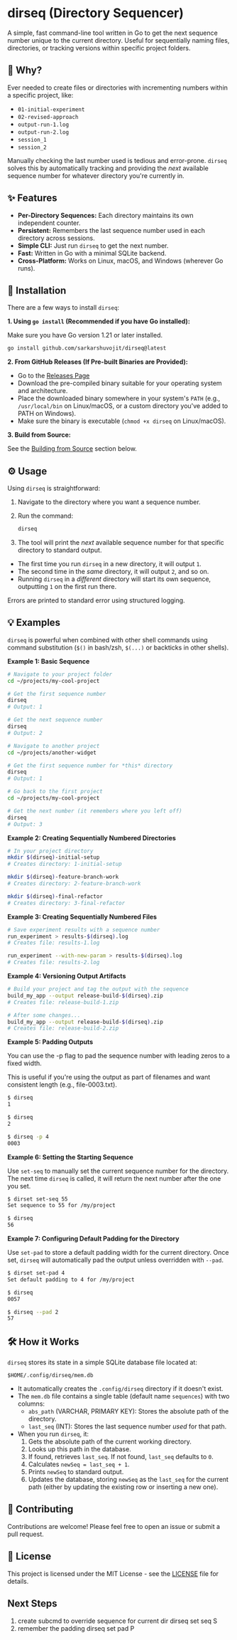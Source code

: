 
# dirseq (Directory Sequencer)


A simple, fast command-line tool written in Go to get the next sequence number unique to the current directory. Useful for sequentially naming files, directories, or tracking versions within specific project folders.

## 🤔 Why?

Ever needed to create files or directories with incrementing numbers within a specific project, like:

* `01-initial-experiment`
* `02-revised-approach`
* `output-run-1.log`
* `output-run-2.log`
* `session_1`
* `session_2`

Manually checking the last number used is tedious and error-prone. `dirseq` solves this by automatically tracking and providing the *next* available sequence number for whatever directory you're currently in.

## ✨ Features

* **Per-Directory Sequences:** Each directory maintains its own independent counter.
* **Persistent:** Remembers the last sequence number used in each directory across sessions.
* **Simple CLI:** Just run `dirseq` to get the next number.
* **Fast:** Written in Go with a minimal SQLite backend.
* **Cross-Platform:** Works on Linux, macOS, and Windows (wherever Go runs).

## 🚀 Installation

There are a few ways to install `dirseq`:

**1. Using `go install` (Recommended if you have Go installed):**

Make sure you have Go version 1.21 or later installed.

```bash
go install github.com/sarkarshuvojit/dirseq@latest
```

**2. From GitHub Releases (If Pre-built Binaries are Provided):**

* Go to the [Releases Page](https://github.com/sarkarshuvojit/dirseq/releases)
* Download the pre-compiled binary suitable for your operating system and architecture.
* Place the downloaded binary somewhere in your system's `PATH` (e.g., `/usr/local/bin` on Linux/macOS, or a custom directory you've added to PATH on Windows).
* Make sure the binary is executable (`chmod +x dirseq` on Linux/macOS).

**3. Build from Source:**

See the [Building from Source](#️-building-from-source) section below.

## ⚙️ Usage

Using `dirseq` is straightforward:

1.  Navigate to the directory where you want a sequence number.
2.  Run the command:

    ```bash
    dirseq
    ```

3.  The tool will print the *next* available sequence number for that specific directory to standard output.

* The first time you run `dirseq` in a new directory, it will output `1`.
* The second time in the *same* directory, it will output `2`, and so on.
* Running `dirseq` in a *different* directory will start its own sequence, outputting `1` on the first run there.

Errors are printed to standard error using structured logging.

## 💡 Examples

`dirseq` is powerful when combined with other shell commands using command substitution (`$()` in bash/zsh, `$(...)` or backticks in other shells).

**Example 1: Basic Sequence**

```bash
# Navigate to your project folder
cd ~/projects/my-cool-project

# Get the first sequence number
dirseq
# Output: 1

# Get the next sequence number
dirseq
# Output: 2

# Navigate to another project
cd ~/projects/another-widget

# Get the first sequence number for *this* directory
dirseq
# Output: 1

# Go back to the first project
cd ~/projects/my-cool-project

# Get the next number (it remembers where you left off)
dirseq
# Output: 3
```

**Example 2: Creating Sequentially Numbered Directories**

```bash
# In your project directory
mkdir $(dirseq)-initial-setup
# Creates directory: 1-initial-setup

mkdir $(dirseq)-feature-branch-work
# Creates directory: 2-feature-branch-work

mkdir $(dirseq)-final-refactor
# Creates directory: 3-final-refactor
```

**Example 3: Creating Sequentially Numbered Files**

```bash
# Save experiment results with a sequence number
run_experiment > results-$(dirseq).log
# Creates file: results-1.log

run_experiment --with-new-param > results-$(dirseq).log
# Creates file: results-2.log
```

**Example 4: Versioning Output Artifacts**

```bash
# Build your project and tag the output with the sequence
build_my_app --output release-build-$(dirseq).zip
# Creates file: release-build-1.zip

# After some changes...
build_my_app --output release-build-$(dirseq).zip
# Creates file: release-build-2.zip
```

**Example 5: Padding Outputs**

You can use the -p flag to pad the sequence number with leading zeros to a fixed width.

This is useful if you're using the output as part of filenames and want consistent length (e.g., file-0003.txt).

```bash
$ dirseq
1

$ dirseq
2

$ dirseq -p 4
0003
```

**Example 6: Setting the Starting Sequence**

Use `set-seq` to manually set the current sequence number for the directory. The next time `dirseq` is called, it will return the next number after the one you set.

```bash
$ dirset set-seq 55
Set sequence to 55 for /my/project

$ dirseq
56
```

**Example 7: Configuring Default Padding for the Directory**

Use `set-pad` to store a default padding width for the current directory. Once set, `dirseq` will automatically pad the output unless overridden with `--pad`.

```bash
$ dirset set-pad 4
Set default padding to 4 for /my/project

$ dirseq
0057

$ dirseq --pad 2
57
```


## 🛠️ How it Works

`dirseq` stores its state in a simple SQLite database file located at:

`$HOME/.config/dirseq/mem.db`

* It automatically creates the `.config/dirseq` directory if it doesn't exist.
* The `mem.db` file contains a single table (default name `sequences`) with two columns:
    * `abs_path` (VARCHAR, PRIMARY KEY): Stores the absolute path of the directory.
    * `last_seq` (INT): Stores the last sequence number *used* for that path.
* When you run `dirseq`, it:
    1.  Gets the absolute path of the current working directory.
    2.  Looks up this path in the database.
    3.  If found, retrieves `last_seq`. If not found, `last_seq` defaults to `0`.
    4.  Calculates `newSeq = last_seq + 1`.
    5.  Prints `newSeq` to standard output.
    6.  Updates the database, storing `newSeq` as the `last_seq` for the current path (either by updating the existing row or inserting a new one).

## 🤝 Contributing

Contributions are welcome! Please feel free to open an issue or submit a pull request.

## 📜 License

This project is licensed under the MIT License - see the [LICENSE](LICENSE) file for details.

## Next Steps

1. create subcmd to override sequence for current dir
   dirseq set seq S 
2. remember the padding
   dirseq set pad P
   
